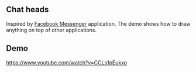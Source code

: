 ## Chat heads

Inspired by [Facebook Messenger](https://play.google.com/store/apps/details?id=com.facebook.orca&hl=en) application. The demo shows how to draw anything on top of other applications.

## Demo

https://www.youtube.com/watch?v=CCLs1pEukxo